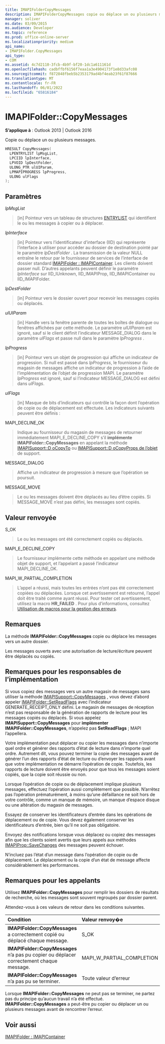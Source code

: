 ```yaml
---
title: IMAPIFolderCopyMessages
description: IMAPIFolderCopyMessages copie ou déplace un ou plusieurs messages. Cet article décrit sa syntaxe, ses paramètres, sa valeur de retour et ses remarques.
manager: soliver
ms.date: 03/09/2015
ms.audience: Developer
ms.topic: reference
ms.prod: office-online-server
ms.localizationpriority: medium
api_name:
- IMAPIFolder.CopyMessages
api_type:
- COM
ms.assetid: 4c7d2110-3fcb-4b9f-bf20-1dc1a611161d
ms.openlocfilehash: cadbffbf6156f7eaa1a3e4904173f1e8d33afc08
ms.sourcegitcommit: f872848fbeb5b2353179ad4bf4eab23f61f87666
ms.translationtype: MT
ms.contentlocale: fr-FR
ms.lasthandoff: 06/01/2022
ms.locfileid: "65816184"
---
```

# <a name="imapifoldercopymessages"></a>IMAPIFolder::CopyMessages

  
  
**S’applique à** : Outlook 2013 | Outlook 2016 
  
Copie ou déplace un ou plusieurs messages.
  
```cpp
HRESULT CopyMessages(
  LPENTRYLIST lpMsgList,
  LPCIID lpInterface,
  LPVOID lpDestFolder,
  ULONG_PTR ulUIParam,
  LPMAPIPROGRESS lpProgress,
  ULONG ulFlags
);
```

## <a name="parameters"></a>Paramètres

 _lpMsgList_
  
> [in] Pointeur vers un tableau de structures [ENTRYLIST](entrylist.md) qui identifient le ou les messages à copier ou à déplacer. 
    
 _lpInterface_
  
> [in] Pointeur vers l’identificateur d’interface (IID) qui représente l’interface à utiliser pour accéder au dossier de destination pointé par le paramètre  _lpDestFolder_ . La transmission de la valeur NULL entraîne le retour par le fournisseur de services de l’interface de dossier standard [IMAPIFolder : IMAPIContainer](imapifolderimapicontainer.md). Les clients doivent passer null. D’autres appelants peuvent définir le paramètre  _lpInterface_ sur IID_IUnknown, IID_IMAPIProp, IID_IMAPIContainer ou IID_IMAPIFolder. 
    
 _lpDestFolder_
  
> [in] Pointeur vers le dossier ouvert pour recevoir les messages copiés ou déplacés.
    
 _ulUIParam_
  
> [in] Handle vers la fenêtre parente de toutes les boîtes de dialogue ou fenêtres affichées par cette méthode. Le paramètre  _ulUIParam_ est ignoré, sauf si le client définit l’indicateur MESSAGE_DIALOG dans le paramètre _ulFlags_ et passe null dans le paramètre _lpProgress_ . 
    
 _lpProgress_
  
> [in] Pointeur vers un objet de progression qui affiche un indicateur de progression. Si null est passé dans  _lpProgress_, le fournisseur du magasin de messages affiche un indicateur de progression à l’aide de l’implémentation de l’objet de progression MAPI. Le paramètre  _lpProgress_ est ignoré, sauf si l’indicateur MESSAGE_DIALOG est défini dans  _ulFlags_.
    
 _ulFlags_
  
> [in] Masque de bits d’indicateurs qui contrôle la façon dont l’opération de copie ou de déplacement est effectuée. Les indicateurs suivants peuvent être définis :
    
MAPI_DECLINE_OK 
  
> Indique au fournisseur du magasin de messages de retourner immédiatement MAPI_E_DECLINE_COPY s’il **implémente IMAPIFolder::CopyMessages** en appelant la méthode [IMAPISupport::D oCopyTo](imapisupport-docopyto.md) ou [IMAPISupport::D oCopyProps de l’objet](imapisupport-docopyprops.md) de support. 
    
MESSAGE_DIALOG 
  
> Affiche un indicateur de progression à mesure que l’opération se poursuit.
    
MESSAGE_MOVE 
  
> Le ou les messages doivent être déplacés au lieu d’être copiés. Si MESSAGE_MOVE n’est pas défini, les messages sont copiés.
    
## <a name="return-value"></a>Valeur renvoyée

S_OK 
  
> Le ou les messages ont été correctement copiés ou déplacés.
    
MAPI_E_DECLINE_COPY 
  
> Le fournisseur implémente cette méthode en appelant une méthode objet de support, et l’appelant a passé l’indicateur MAPI_DECLINE_OK.
    
MAPI_W_PARTIAL_COMPLETION 
  
> L’appel a réussi, mais toutes les entrées n’ont pas été correctement copiées ou déplacées. Lorsque cet avertissement est retourné, l’appel doit être traité comme ayant réussi. Pour tester cet avertissement, utilisez la macro **HR_FAILED** . Pour plus d’informations, consultez [Utilisation de macros pour la gestion des erreurs](using-macros-for-error-handling.md).
    
## <a name="remarks"></a>Remarques

La méthode **IMAPIFolder::CopyMessages** copie ou déplace les messages vers un autre dossier. 
  
Les messages ouverts avec une autorisation de lecture/écriture peuvent être déplacés ou copiés. 
  
## <a name="notes-to-implementers"></a>Remarques pour les responsables de l’implémentation

Si vous copiez des messages vers un autre magasin de messages sans utiliser la méthode [IMAPISupport::CopyMessages](imapisupport-copymessages.md) , vous devez d’abord appeler [IMAPIFolder::SetReadFlags](imapifolder-setreadflags.md) avec l’indicateur GENERATE_RECEIPT_ONLY défini. Le magasin de messages de réception n’est pas responsable de la génération de rapports de lecture pour les messages copiés ou déplacés. Si vous appelez **IMAPISupport::CopyMessages** pour **implémenter IMAPIFolder::CopyMessages**, n’appelez pas **SetReadFlags** ; MAPI l’appellera. 
  
Votre implémentation peut déplacer ou copier les messages dans n’importe quel ordre et générer des rapports d’état de lecture dans n’importe quel ordre. Autrement dit, vous pouvez terminer la copie des messages avant de générer l’un des rapports d’état de lecture ou d’envoyer les rapports avant que votre implémentation ne démarre l’opération de copie. Toutefois, les rapports de lecture doivent être envoyés pour que tous les messages soient copiés, que la copie soit réussie ou non.
  
Lorsque l’opération de copie ou de déplacement implique plusieurs messages, effectuez l’opération aussi complètement que possible. N’arrêtez pas l’opération prématurément, à moins qu’une défaillance ne soit hors de votre contrôle, comme un manque de mémoire, un manque d’espace disque ou une altération du magasin de messages.
  
Essayez de conserver les identificateurs d’entrée dans les opérations de déplacement ou de copie. Vous devez également conserver les identificateurs d’entrée, bien qu’il ne soit pas obligatoire.
  
Envoyez des notifications lorsque vous déplacez ou copiez des messages afin que les clients soient avertis que leurs appels aux méthodes [IMAPIProp::SaveChanges](imapiprop-savechanges.md) des messages peuvent échouer. 
  
N’incluez pas l’état d’un message dans l’opération de copie ou de déplacement. Le déplacement ou la copie d’un état de message affecte considérablement les performances.
  
## <a name="notes-to-callers"></a>Remarques pour les appelants

Utilisez **IMAPIFolder::CopyMessages** pour remplir les dossiers de résultats de recherche, où les messages sont souvent regroupés par dossier parent. 
  
Attendez-vous à ces valeurs de retour dans les conditions suivantes.
  
|**Condition**|**Valeur renvoy�e**|
|:-----|:-----|
|**IMAPIFolder::CopyMessages** a correctement copié ou déplacé chaque message. |S_OK  <br/> |
|**IMAPIFolder::CopyMessages** n’a pas pu copier ou déplacer correctement chaque message. |MAPI_W_PARTIAL_COMPLETION  <br/> |
|**IMAPIFolder::CopyMessages** n’a pas pu se terminer. |Toute valeur d’erreur  <br/> |
   
Lorsque **IMAPIFolder::CopyMessages** ne peut pas se terminer, ne partez pas du principe qu’aucun travail n’a été effectué. **IMAPIFolder::CopyMessages** a peut-être pu copier ou déplacer un ou plusieurs messages avant de rencontrer l’erreur. 
  
## <a name="see-also"></a>Voir aussi



[IMAPIFolder : IMAPIContainer](imapifolderimapicontainer.md)

